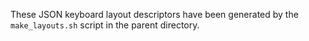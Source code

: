 These JSON keyboard layout descriptors have been generated by the `make_layouts.sh` script in the parent directory.
